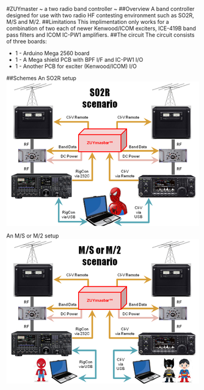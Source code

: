 #ZUYmaster ~ a two radio band controller ~
##Overview
A band controller designed for use with two radio HF contesting environment such as SO2R, M/S and M/2.
##Limitations
This implimentation only works for a combination of two each of newer Kenwood/ICOM exciters, ICE-419B band pass filters and ICOM IC-PW1 amplifiers.
##The circuit
The circuit consists of three boards:
-	1 - Arduino Mega 2560 board
-	1 - A Mega shield PCB with BPF I/F and IC-PW1 I/O
-	1 - Another PCB for exciter (Kenwood/ICOM) I/O

##Schemes
An SO2R setup
![](https://github.com/rin3/Two-Radio-Band-Controller/blob/master/images/SO2R.PNG)

An M/S or M/2 setup
![](https://github.com/rin3/Two-Radio-Band-Controller/blob/master/images/MSM2.PNG)
